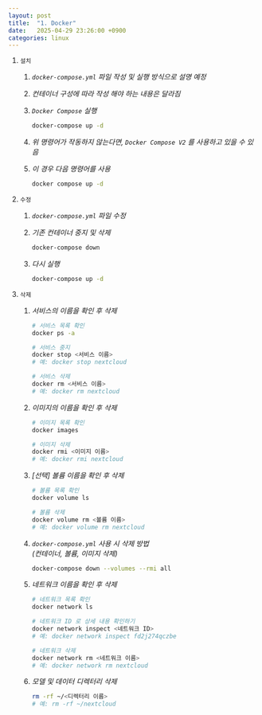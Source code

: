 ```yaml
---
layout: post
title:  "1. Docker"
date:   2025-04-29 23:26:00 +0900
categories: linux
---
```

1. `설치`

    1. *`docker-compose.yml` 파일 작성 및 실행 방식으로 설명 예정*

    2. *컨테이너 구성에 따라 작성 해야 하는 내용은 달라짐*

    3. *`Docker Compose` 실행*

        ```bash
        docker-compose up -d
        ```

    4. *위 명령어가 작동하지 않는다면, `Docker Compose V2` 를 사용하고 있을 수 있음*

    5. *이 경우 다음 명령어를 사용*

        ```bash
        docker compose up -d
        ```

2. `수정`

    1. *`docker-compose.yml` 파일 수정*

    2. *기존 컨테이너 중지 및 삭제*

        ```bash
        docker-compose down
        ```

    3. *다시 실행*
    
        ```bash
        docker-compose up -d
        ```

3. `삭제`

    1. *서비스의 이름을 확인 후 삭제*

        ```bash
        # 서비스 목록 확인
        docker ps -a

        # 서비스 중지
        docker stop <서비스 이름>
        # 예: docker stop nextcloud

        # 서비스 삭제
        docker rm <서비스 이름>
        # 예: docker rm nextcloud
        ```

    2. *이미지의 이름을 확인 후 삭제*

        ```bash
        # 이미지 목록 확인
        docker images

        # 이미지 삭제
        docker rmi <이미지 이름>
        # 예: docker rmi nextcloud
        ```

    3. *[선택] 볼륨 이름을 확인 후 삭제*

        ```bash
        # 볼륨 목록 확인
        docker volume ls

        # 볼륨 삭제
        docker volume rm <볼륨 이름>
        # 예: docker volume rm nextcloud
        ```

    4. *`docker-compose.yml` 사용 시 삭제 방법  
        (컨테이너, 볼륨, 이미지 삭제)*

        ```bash
        docker-compose down --volumes --rmi all
        ```

    5. *네트워크 이름을 확인 후 삭제*
   
        ```bash
        # 네트워크 목록 확인
        docker network ls

        # 네트워크 ID 로 상세 내용 확인하기
        docker network inspect <네트워크 ID>
        # 예: docker network inspect fd2j274qczbe

        # 네트워크 삭제
        docker network rm <네트워크 이름>
        # 예: docker network rm nextcloud
        ```

    6. *모델 및 데이터 디렉터리 삭제*
    
        ```bash
        rm -rf ~/<디렉터리 이름>
        # 예: rm -rf ~/nextcloud
        ```